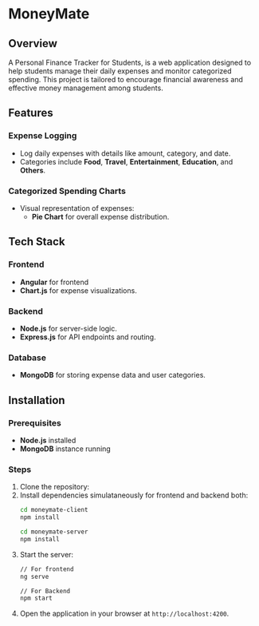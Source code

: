 # MoneyMate

## Overview
A Personal Finance Tracker for Students, is a web application designed to help students manage their daily expenses and monitor categorized spending. This project is tailored to encourage financial awareness and effective money management among students.

## Features

### Expense Logging
- Log daily expenses with details like amount, category, and date.
- Categories include **Food**, **Travel**, **Entertainment**, **Education**, and **Others**.

### Categorized Spending Charts
- Visual representation of expenses:
  - **Pie Chart** for overall expense distribution.

## Tech Stack

### Frontend
- **Angular** for frontend
- **Chart.js** for expense visualizations.

### Backend
- **Node.js** for server-side logic.
- **Express.js** for API endpoints and routing.

### Database
- **MongoDB** for storing expense data and user categories.

## Installation

### Prerequisites
- **Node.js** installed
- **MongoDB** instance running

### Steps
1. Clone the repository:
2. Install dependencies simulataneously for frontend and backend both:
   ```bash
   cd moneymate-client
   npm install

   cd moneymate-server
   npm install
   ```
4. Start the server:
   ```bash
   // For frontend
   ng serve

   // For Backend
   npm start
   ```
5. Open the application in your browser at `http://localhost:4200`.

